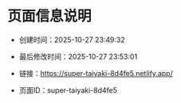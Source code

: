 # 页面信息说明

- 创建时间：2025-10-27 23:49:32

- 最后修改时间：2025-10-27 23:53:01

- 链接：https://super-taiyaki-8d4fe5.netlify.app/

- 页面ID：super-taiyaki-8d4fe5